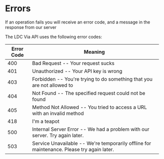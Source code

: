 # Errors

<aside class="notice">If an operation fails you will receive an error code, and a message in the response from our server</aside>

The LDC Via API uses the following error codes:


Error Code | Meaning
---------- | -------
400 | Bad Request -- Your request sucks
401 | Unauthorized -- Your API key is wrong
403 | Forbidden -- You're trying to do something that you are not allowed to
404 | Not Found -- The specified request could not be found
405 | Method Not Allowed -- You tried to access a URL with an invalid method
418 | I'm a teapot
500 | Internal Server Error -- We had a problem with our server. Try again later.
503 | Service Unavailable -- We're temporarily offline for maintenance. Please try again later.
